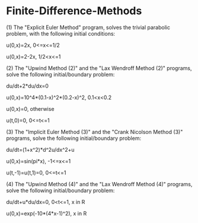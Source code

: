 # Finite-Difference-Methods

(1) The "Explicit Euler Method" program, solves the trivial parabolic problem, with the following initial conditions:

u(0,x)=2x,   0<=x<=1/2

u(0,x)=2-2x,   1/2<x<=1


(2) The "Upwind Method (2)" and the "Lax Wendroff Method (2)" programs, solve the following initial/boundary problem:

du/dt+2*du/dx=0

u(0,x)=10^4*(0.1-x)^2*(0.2-x)^2,   0.1<x<0.2

u(0,x)=0,   otherwise

u(t,0)=0,   0<=t<=1


(3) The "Implicit Euler Method (3)" and the "Crank Nicolson Method (3)" programs, solve the following initial/boundary problem:

du/dt=(1+x^2)*d^2u/dx^2+u

u(0,x)=sin(pi*x),   -1<=x<=1

u(t,-1)=u(t,1)=0,   0<=t<=1


(4) The "Upwind Method (4)" and the "Lax Wendroff Method (4)" programs, solve the following initial/boundary problem:

du/dt+u*du/dx=0,   0<t<=1, x in R

u(0,x)=exp(-10*(4*x-1)^2),   x in R
